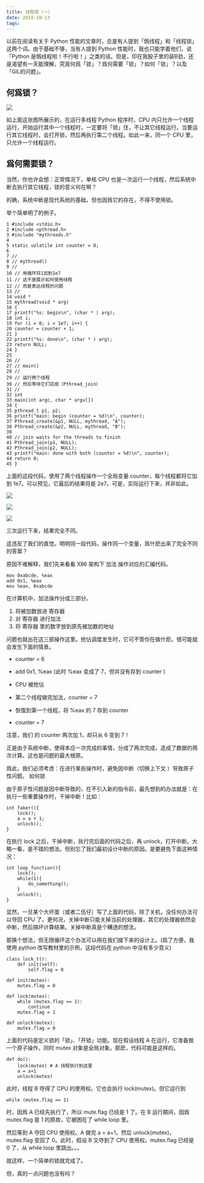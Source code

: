 ```yaml
---
title: 线程锁（一）
date: 2019-10-13
tags:
---
```

以前在阅读有关于 Python 性能的文章时，总是有人提到「僞线程」和「线程锁」这两个词。由于基础不够，当有人提到 Python 性能时，我也只能学着他们，说「Python 是僞线程啦！不行啦！」之类的话。但是，印在我股子里的装B劲，还是渴望有一天能理解，究竟何爲「锁」？爲何需要「锁」？如何「锁」？以及「GIL的问题」。

<!-- more -->

## 何爲锁？

![](1570974760163.png)

如上面这张图所展示的，在运行多线程 Python 程序时，CPU 内只允许一个线程运行，开始运行其中一个线程时，一定要将「锁」住，不让其它线程运行。当要运行其它线程时，会打开锁，然后再执行第二个线程。如此一来，同一个 CPU 里，只允许一个线程运行。

## 爲何需要锁？

当然，你也许会想：正常情况下，单核 CPU 也是一次运行一个线程，然后系统中断去执行其它线程，锁的意义何在啊？

的确，系统中断是现代系统的基础，但也因爲它的存在，不得不使用锁。

举个简单明了的例子。

```
1 #include <stdio.h>
2 #include <pthread.h>
3 #include "mythreads.h"
4
5 static volatile int counter = 0;
6
7 //
8 // mythread()
9 //
10 // 用循环将1加到1e7
11 // 这不是展示如何使用线程
12 // 而是表达线程的问题
13 //
14 void *
15 mythread(void * arg)
16 {
17 printf("%s: begin\n", (char * ) arg);
18 int i;
19 for (i = 0; i < 1e7; i++) {
20 counter = counter + 1;
21 }
22 printf("%s: done\n", (char * ) arg);
23 return NULL;
24 }
25
26 //
27 // main()
28 //
29 // 运行两个线程
30 // 然后等待它们完成（Pthread_join）
31 //
32 int
33 main(int argc, char * argv[])
34 {
35 pthread_t p1, p2;
36 printf("main: begin (counter = %d)\n", counter);
37 Pthread_create(&p1, NULL, mythread, "A");
38 Pthread_create(&p2, NULL, mythread, "B");
39
40 // join waits for the threads to finish
41 Pthread_join(p1, NULL);
42 Pthread_join(p2, NULL);
43 printf("main: done with both (counter = %d)\n", counter);
44 return 0;
45 }
```

上面的这段代码，使用了两个线程操作一个全局变量 counter，每个线程都将它加到 1e7。可以预见，它最后的结果将是 2e7。可是，实际运行下来，并非如此。

![](1570974768741.png)

![](1570974768743.png)

![](1570974769063.png)

三次运行下来，结果完全不同。

这违反了我们的直觉。明明同一段代码，操作同一个变量，爲什麽出来了完全不同的答案？

原因不难解释，我们先来看看 X86 架构下 加法 操作对应的汇编代码。

```
mov 0xabcde, %eax
add 0x1, %eax
mov %eax, 0xabcde
```

在计算机中，加法操作分成三部分。

1. 将被加数放进 寄存器
2. 对 寄存器 进行加法
3. 将 寄存器 里的数字放到原先被加数的地址

问题也就出在这三部操作这里。抢佔调度发生时，它可不管你在做什麽。很可能就会发生下面的情景。

- counter = 6

- add 0x1, %eax (此时 %eax 变成了 7，但并没有存到 counter )

- CPU 被抢佔

- 第二个线程做完加法，counter = 7

- 恢復到第一个线程，将 %eax 的 7 存到 counter

- counter = 7

注意，我们 的 counter 两次加 1，却只从 6 变到 7！

正是由于系统中断，使得本应一次完成的事情，分成了两次完成，造成了数据的两次计算。这也是问题的最大根原。

爲此，我们必须考虑：在进行某些操作时，避免因中断（切换上下文 ）导致原子性问题。
如何锁

由于原子性问题是因中断导致的，在不引入新的指令前，最先想到的办法就是：在执行一些重要操作时，干掉中断！比如：

```
int faker(){
    lock();
    a = a + 1;
    unlock();
}
```

在执行 lock 之后，干掉中断，执行完后面的代码之后，再 unlock，打开中断。大略一看，是不错的想法。但别忘了我们最初设计中断的原因。是要避免下面这种情况：

```
int loop_function(){
    lock();
    while(1){
        do_something();
    }
    unlock();
}
```

显然，一旦某个大坏蛋（或者二伍仔）写了上面的代码，除了关机，没任何办法可以夺回 CPU 了。更何况，关掉中断只能关掉当前的处理器，其它的处理器依然会中断，然后搞坏计算结果。关掉中断真是个糟透的想法。

那换个想法，但无限循环这个办法可以用在我们接下来的设计上。(爲了方便，我使用 python 改写教材里的示例，这段代码在 python 中没有多少意义)

```
class lock_t():
    def init(self):
        self.flag = 0

def init(mutex):
    mutex.flag = 0
    
def lock(mutex):
    while (mutex.flag == 1):
        continue
    mutex.flag = 1
    
def unlock(mutex):
    mutex.flag = 0
```

上面的代码是定义锁的「锁」、「开锁」功能。现在假设线程 A 在运行，它准备做一个原子操作，同时 mutex 对象是全局对象。那麽，代码可能是这样的。

```
def do():
    lock(mutex) # A 线程执行到这里
    a = a+1
    unlock(mutex)
```

此时，线程 B 夺得了 CPU 的使用权。它也会执行 lock(mutex)。但它运行到

```
while (mutex.flag == 1)
```

时，因爲 A 已经先执行了，所以 mute.flag 已经是 1 了。在 B 运行期间，因爲 mutex.flag 是 1 的原故，它被困在了 while loop 里。

然后等到 A 夺回 CPU 使用权。A 做完 a = a+1，然后 unlock(mutex)，mutex.flag 变回了 0。此时，假设 B 又夺到了 CPU 使用权。mutex.flag 已经是 0 了，从 while loop 里跳出。。。

就这样，一个简单的锁就完成了。

但，真的一点问题也没有吗？
